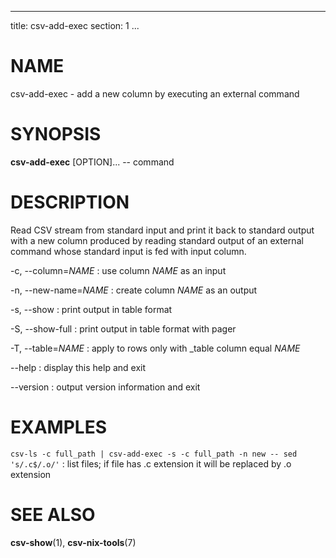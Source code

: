 <!--
SPDX-License-Identifier: BSD-3-Clause
Copyright 2020, Marcin Ślusarz <marcin.slusarz@gmail.com>
-->

---
title: csv-add-exec
section: 1
...

# NAME #

csv-add-exec - add a new column by executing an external command

# SYNOPSIS #

**csv-add-exec** [OPTION]... \-- command

# DESCRIPTION #

Read CSV stream from standard input and print it back to standard output with
a new column produced by reading standard output of an external command whose
standard input is fed with input column.

-c, \--column=*NAME*
:   use column *NAME* as an input

-n, \--new-name=*NAME*
:   create column *NAME* as an output

-s, \--show
:   print output in table format

-S, \--show-full
:   print output in table format with pager

-T, \--table=*NAME*
:   apply to rows only with _table column equal *NAME*

\--help
:   display this help and exit

\--version
:   output version information and exit

# EXAMPLES #

`csv-ls -c full_path | csv-add-exec -s -c full_path -n new -- sed 's/.c$/.o/'`
:   list files; if file has .c extension it will be replaced by .o extension

# SEE ALSO #

**csv-show**(1), **csv-nix-tools**(7)
